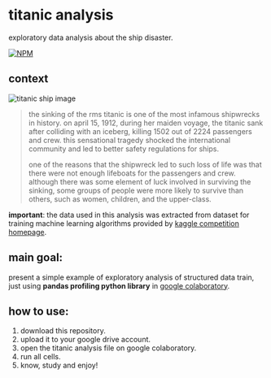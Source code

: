 # titanic analysis

exploratory data analysis about the ship disaster.

[![NPM](https://img.shields.io/npm/l/react)](https://github.com/jardel-nascimento/titanic-analysis/blob/main/LICENSE)

## context

![titanic ship image](https://github.com/jardel-nascimento/titanic-analysis/blob/main/images/titanic-image.jpeg)
>the sinking of the rms titanic is one of the most infamous shipwrecks in history.  on april 15, 1912, during her maiden voyage, the titanic sank after colliding with an iceberg, killing 1502 out of 2224 passengers and crew.  this sensational tragedy shocked the international community and led to better safety regulations for ships.
>
>one of the reasons that the shipwreck led to such loss of life was that there were not enough lifeboats for the passengers and crew.  although there was some element of luck involved in surviving the sinking, some groups of people were more likely to survive than others, such as women, children, and the upper-class.

<b>important</b>: the data used in this analysis was extracted from dataset for training machine learning algorithms provided by [kaggle competition homepage](http://www.kaggle.com/c/titanic-gettingstarted).

## main goal:
present a simple example of exploratory analysis of structured data train, just using <b>pandas profiling python library</b> in [google colaboratory](https://colab.research.google.com/).

## how to use:

1. download this repository.
2. upload it to your google drive account.
3. open the titanic analysis file on google colaboratory.
4. run all cells.
5. know, study and enjoy!

